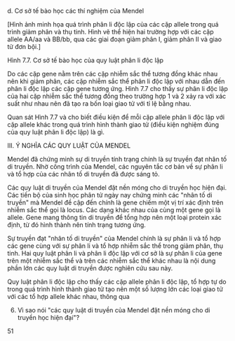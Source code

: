 d. Cơ sở tế bào học các thí nghiệm của Mendel

[Hình ảnh minh họa quá trình phân li độc lập của các cặp allele trong quá trình giảm phân và thụ tinh. Hình vẽ thể hiện hai trường hợp với các cặp allele AA/aa và BB/bb, qua các giai đoạn giảm phân I, giảm phân II và giao tử đơn bội.]

Hình 7.7. Cơ sở tế bào học của quy luật phân li độc lập

Do các cặp gene nằm trên các cặp nhiễm sắc thể tương đồng khác nhau nên khi giảm phân, các cặp nhiễm sắc thể phân li độc lập với nhau dẫn đến phân li độc lập các cặp gene tương ứng. Hình 7.7 cho thấy sự phân li độc lập của hai cặp nhiễm sắc thể tương đồng theo trường hợp 1 và 2 xảy ra với xác suất như nhau nên đã tạo ra bốn loại giao tử với tỉ lệ bằng nhau.

Quan sát Hình 7.7 và cho biết điều kiện để mỗi cặp allele phân li độc lập với cặp allele khác trong quá trình hình thành giao tử (điều kiện nghiệm đúng của quy luật phân li độc lập) là gì.

III. Ý NGHĨA CÁC QUY LUẬT CỦA MENDEL

Mendel đã chứng minh sự di truyền tính trạng chính là sự truyền đạt nhân tố di truyền. Nhờ công trình của Mendel, các nguyên tắc cơ bản về sự phân li và tổ hợp của các nhân tố di truyền đã được sáng tỏ.

Các quy luật di truyền của Mendel đặt nền móng cho di truyền học hiện đại. Các tiến bộ của sinh học phân tử ngày nay chứng minh các "nhân tố di truyền" mà Mendel đề cập đến chính là gene chiếm một vị trí xác định trên nhiễm sắc thể gọi là locus. Các dạng khác nhau của cùng một gene gọi là allele. Gene mang thông tin di truyền để tổng hợp nên một loại protein xác định, từ đó hình thành nên tính trạng tương ứng.

Sự truyền đạt "nhân tố di truyền" của Mendel chính là sự phân li và tổ hợp các gene cùng với sự phân li và tổ hợp nhiễm sắc thể trong giảm phân, thụ tinh. Hai quy luật phân li và phân li độc lập với cơ sở là sự phân li của gene trên một nhiễm sắc thể và trên các nhiễm sắc thể khác nhau là nội dung phần lớn các quy luật di truyền được nghiên cứu sau này.

Quy luật phân li độc lập cho thấy các cặp allele phân li độc lập, tổ hợp tự do trong quá trình hình thành giao tử tạo nên một số lượng lớn các loại giao tử với các tổ hợp allele khác nhau, thông qua

6. Vì sao nói "các quy luật di truyền của Mendel đặt nền móng cho di truyền học hiện đại"?

51